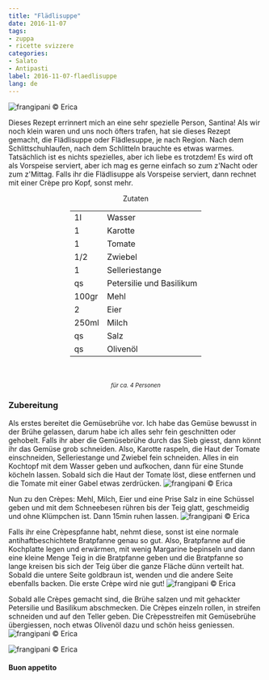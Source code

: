 ```yaml
---
title: "Flädlisuppe"
date: 2016-11-07
tags:
- zuppa
- ricette svizzere
categories:
- Salato
- Antipasti
label: 2016-11-07-flaedlisuppe
lang: de
---
```

![](../2016-11-07-flaedlisuppe/header.jpg "frangipani © Erica")

Dieses Rezept errinnert mich an eine sehr spezielle Person, Santina! Als wir noch klein waren und uns noch öfters trafen, hat sie dieses Rezept gemacht, die Flädlisuppe oder Flädlesuppe, je nach Region. Nach dem Schlittschuhlaufen, nach dem Schlitteln brauchte es etwas warmes. Tatsächlich ist es nichts spezielles, aber ich liebe es trotzdem! Es wird oft als Vorspeise serviert, aber ich mag es gerne einfach so zum z'Nacht oder zum z'Mittag. Falls ihr die Flädlisuppe als Vorspeise serviert, dann rechnet mit einer Crèpe pro Kopf, sonst mehr.

<div id="wrapper" style="text-align: center">
  <div id="yourdiv" style="display: inline-block;">
  <div class="ingredients">
    <div class="ingredients-title">Zutaten</div>
    <table>
      <tbody>
        </tr>
        <tr>
          <td>1l</td>
          <td>Wasser</td>
        </tr>
        <tr>
          <td>1</td>
          <td>Karotte</td>
        </tr>
        <tr>
          <td>1</td>
          <td>Tomate</td>
        </tr>
        <tr>
          <td>1/2</td>
          <td>Zwiebel</td>
        </tr>
        <tr>
          <td>1</td>
          <td>Selleriestange</td>
        </tr>
        <tr>
          <td>qs</td>
          <td>Petersilie und Basilikum</td>
        </tr>
        <tr>
          <td>100gr</td>
          <td>Mehl</td>
        </tr>
        <tr>
          <td>2</td>
          <td>Eier</td>
        </tr>
        <tr>
          <td>250ml</td>
          <td>Milch</td>
        </tr>
        <tr>
          <td>qs</td>
          <td>Salz</td> 
        </tr>
        <tr>
          <td>qs</td>
          <td>Olivenöl</td>  
        </tr>
      </tbody>
    </table>
    <br></br>
    <i class="pull-right" style="font-size: 80%;">für ca. 4 Personen</i>
  </div>
  </div>
</div>


<h3>
  <font color="grey">
    <i class="fa-solid fa-gears"></i>
  </font> Zubereitung
</h3>

Als erstes bereitet die Gemüsebrühe vor. Ich habe das Gemüse bewusst in der Brühe gelassen, darum habe ich alles sehr fein geschnitten oder gehobelt. Falls ihr aber die Gemüsebrühe durch das Sieb giesst, dann könnt ihr das Gemüse grob schneiden. Also, Karotte raspeln, die Haut der Tomate einschneiden, Selleriestange und Zwiebel fein schneiden. Alles in ein Kochtopf mit dem Wasser geben und aufkochen, dann für eine Stunde köcheln lassen. Sobald sich die Haut der Tomate löst, diese entfernen und die Tomate mit einer Gabel etwas zerdrücken.
![](../2016-11-07-flaedlisuppe/brodo.jpg "frangipani © Erica")

Nun zu den Crèpes: Mehl, Milch, Eier und eine Prise Salz in eine Schüssel geben und mit dem Schneebesen rühren bis der Teig glatt, geschmeidig und ohne Klümpchen ist. Dann 15min ruhen lassen.
![](../2016-11-07-flaedlisuppe/pastella.jpg "frangipani © Erica")

Falls ihr eine Crèpespfanne habt, nehmt diese, sonst ist eine normale antihaftbeschichtete Bratpfanne genau so gut. Also, Bratpfanne auf die Kochplatte legen und erwärmen, mit wenig Margarine bepinseln und dann eine kleine Menge Teig in die Bratpfanne geben und die Bratpfanne so lange kreisen bis sich der Teig über die ganze Fläche dünn verteilt hat. Sobald die untere Seite goldbraun ist, wenden und die andere Seite ebenfalls backen. Die erste Crèpe wird nie gut!
![](../2016-11-07-flaedlisuppe/crepe.jpg "frangipani © Erica")

Sobald alle Crèpes gemacht sind, die Brühe salzen und mit gehackter Petersilie und Basilikum abschmecken. Die Crèpes einzeln rollen, in streifen schneiden und auf den Teller geben. Die Crèpesstreifen mit Gemüsebrühe übergiessen, noch etwas Olivenöl dazu und schön heiss geniessen.
![](../2016-11-07-flaedlisuppe/risultato1.jpg "frangipani © Erica")

![](../2016-11-07-flaedlisuppe/risultato2.jpg "frangipani © Erica")

<h4>Buon appetito
  <font color="red">
    <i class="fa-regular fa-face-smile"></i>
  </font>
</h4>
